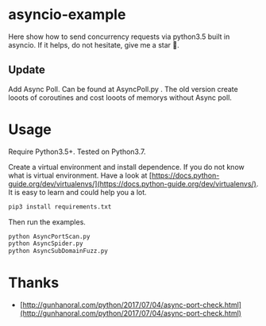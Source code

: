 # asyncio-example
Here show how to send concurrency requests via python3.5 built in asyncio. If it helps, do not hesitate, give me a star 🌟.

## Update 
Add Async Poll. Can be found at AsyncPoll.py . The old version create looots of coroutines and cost looots of memorys without Async poll. 
# Usage
Require Python3.5+. Tested on Python3.7.

Create a virtual environment and install dependence. If you do not know what is virtual environment. Have a look at [https://docs.python-guide.org/dev/virtualenvs/](https://docs.python-guide.org/dev/virtualenvs/).
It is easy to learn and could help you a lot.
```bash
pip3 install requirements.txt
```
Then run the examples.
```bash
python AsyncPortScan.py 
python AsyncSpider.py
python AsyncSubDomainFuzz.py
```
# Thanks

- [http://gunhanoral.com/python/2017/07/04/async-port-check.html](http://gunhanoral.com/python/2017/07/04/async-port-check.html)    
